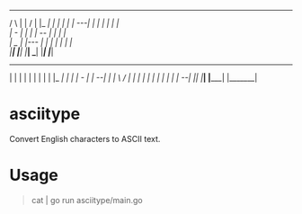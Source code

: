  _______   ________ _________ _________ _________ 
/       \ |       | /       | |_     _| |_     _| 
|       | |    ---| |       |   |   |     |   |   
|   -   | |       | |     --    |   |     |   |   
|   _   | |---    | |       |  _|   |_   _|   |_  
|__| |__| |_______| \_______| |_______| |_______| 
_________ ____ ____ ________  _________ 
|       | |   |   | |       | |       | 
|_     _| |       | |   -   | |     --| 
  |   |    \     /  |      _| |       | 
  |   |     |   |   |     |   |     --| 
  |___|     |___|   |_____|   |_______| 


asciitype
=========

Convert English characters to ASCII text.

Usage
=====

> cat | go run asciitype/main.go
